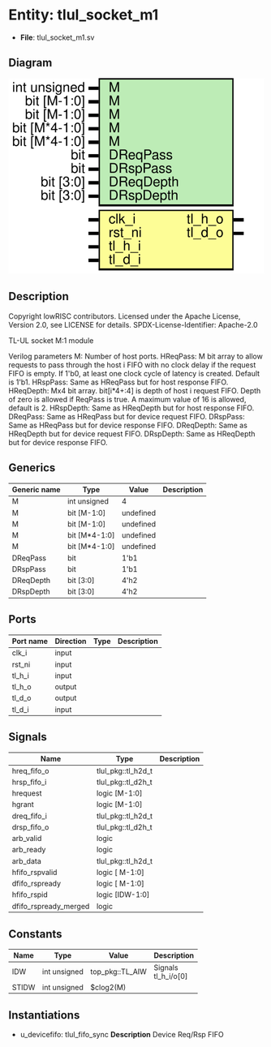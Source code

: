 # Entity: tlul_socket_m1

- **File**: tlul_socket_m1.sv
## Diagram

![Diagram](tlul_socket_m1.svg "Diagram")
## Description

 Copyright lowRISC contributors.
 Licensed under the Apache License, Version 2.0, see LICENSE for details.
 SPDX-License-Identifier: Apache-2.0

 TL-UL socket M:1 module

 Verilog parameters
   M:             Number of host ports.
   HReqPass:      M bit array to allow requests to pass through the host i
                  FIFO with no clock delay if the request FIFO is empty. If
                  1'b0, at least one clock cycle of latency is created.
                  Default is 1'b1.
   HRspPass:      Same as HReqPass but for host response FIFO.
   HReqDepth:     Mx4 bit array. bit[i*4+:4] is depth of host i request FIFO.
                  Depth of zero is allowed if ReqPass is true. A maximum value
                  of 16 is allowed, default is 2.
   HRspDepth:     Same as HReqDepth but for host response FIFO.
   DReqPass:      Same as HReqPass but for device request FIFO.
   DRspPass:      Same as HReqPass but for device response FIFO.
   DReqDepth:     Same as HReqDepth but for device request FIFO.
   DRspDepth:     Same as HReqDepth but for device response FIFO.

## Generics

| Generic name | Type          | Value     | Description |
| ------------ | ------------- | --------- | ----------- |
| M            | int unsigned  | 4         |             |
| M            | bit [M-1:0]   | undefined |             |
| M            | bit [M-1:0]   | undefined |             |
| M            | bit [M*4-1:0] | undefined |             |
| M            | bit [M*4-1:0] | undefined |             |
| DReqPass     | bit           | 1'b1      |             |
| DRspPass     | bit           | 1'b1      |             |
| DReqDepth    | bit [3:0]     | 4'h2      |             |
| DRspDepth    | bit [3:0]     | 4'h2      |             |
## Ports

| Port name | Direction | Type | Description |
| --------- | --------- | ---- | ----------- |
| clk_i     | input     |      |             |
| rst_ni    | input     |      |             |
| tl_h_i    | input     |      |             |
| tl_h_o    | output    |      |             |
| tl_d_o    | output    |      |             |
| tl_d_i    | input     |      |             |
## Signals

| Name                  | Type               | Description |
| --------------------- | ------------------ | ----------- |
| hreq_fifo_o           | tlul_pkg::tl_h2d_t |             |
| hrsp_fifo_i           | tlul_pkg::tl_d2h_t |             |
| hrequest              | logic [M-1:0]      |             |
| hgrant                | logic [M-1:0]      |             |
| dreq_fifo_i           | tlul_pkg::tl_h2d_t |             |
| drsp_fifo_o           | tlul_pkg::tl_d2h_t |             |
| arb_valid             | logic              |             |
| arb_ready             | logic              |             |
| arb_data              | tlul_pkg::tl_h2d_t |             |
| hfifo_rspvalid        | logic [  M-1:0]    |             |
| dfifo_rspready        | logic [  M-1:0]    |             |
| hfifo_rspid           | logic [IDW-1:0]    |             |
| dfifo_rspready_merged | logic              |             |
## Constants

| Name  | Type         | Value           | Description                                                                                                                                                                                                                                                                                                                                                                                                                                                                                                                                                                                                                                                                                                                                                                                                                                  |
| ----- | ------------ | --------------- | -------------------------------------------------------------------------------------------------------------------------------------------------------------------------------------------------------------------------------------------------------------------------------------------------------------------------------------------------------------------------------------------------------------------------------------------------------------------------------------------------------------------------------------------------------------------------------------------------------------------------------------------------------------------------------------------------------------------------------------------------------------------------------------------------------------------------------------------- |
| IDW   | int unsigned | top_pkg::TL_AIW |  Signals<br>   tl_h_i/o[0] |  tl_h_i/o[1] | ... |  tl_h_i/o[M-1]       |              |                    |  u_hostfifo[0]  u_hostfifo[1]        u_hostfifo[M-1]       |              |                    |        hreq_fifo_o(i) / hrsp_fifo_i(i)      ---------------------------------------      |       request/grant/req_data        |      |                                     |      |           PRIM_ARBITER              |      |                                     |      |  arb_valid / arb_ready / arb_data   |      ---------------------------------------                      |                 dreq_fifo_i / drsp_fifo_o                      |                 u_devicefifo                      |                   tl_d_o/i<br>  Required ID width to distinguish between host ports   Used in response steering  |
| STIDW | int unsigned | $clog2(M)       |                                                                                                                                                                                                                                                                                                                                                                                                                                                                                                                                                                                                                                                                                                                                                                                                                                              |
## Instantiations

- u_devicefifo: tlul_fifo_sync
**Description**
 Device Req/Rsp FIFO

